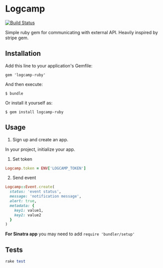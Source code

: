 # Logcamp

[![Build Status](https://semaphoreapp.com/api/v1/projects/0d7ed887-f4de-410c-a678-eb47c9c66aa8/275246/shields_badge.svg)](https://semaphoreapp.com/olimart/logcamp-ruby)

Simple ruby gem for communicating with external API. Heavily inspired by stripe gem.

## Installation

Add this line to your application's Gemfile:

    gem 'logcamp-ruby'

And then execute:

    $ bundle

Or install it yourself as:

    $ gem install logcamp-ruby

## Usage

1. Sign up and create an app.

In your project, initialize your app.

1. Set token

```ruby
Logcamp.token = ENV['LOGCAMP_TOKEN']
```

2. Send event

```ruby
Logcamp::Event.create(
  status: 'event status',
  message: 'notification message',
  alert: true,
  metadata: {
    key1: value1,
    key2: value2
  }
)
```

**For Sinatra app** you may need to add `require 'bundler/setup'`


## Tests

```ruby
rake test
```
